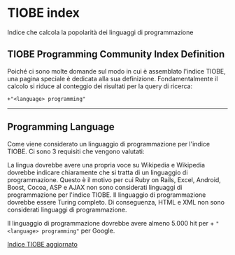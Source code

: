 # TIOBE index

Indice che calcola la popolarità dei linguaggi di programmazione

## TIOBE Programming Community Index Definition

Poiché ci sono molte domande sul modo in cui è assemblato l'indice TIOBE, una pagina speciale è dedicata alla sua definizione.
Fondamentalmente il calcolo si riduce al conteggio dei risultati per la query di ricerca:

`+"<language> programming"`

---

## Programming Language

Come viene considerato un linguaggio di programmazione per l'indice TIOBE. 
Ci sono 3 requisiti che vengono valutati:

La lingua dovrebbe avere una propria voce su Wikipedia e Wikipedia dovrebbe indicare chiaramente che si tratta di un linguaggio di programmazione. Questo è il motivo per cui Ruby on Rails, Excel, Android, Boost, Cocoa, ASP e AJAX non sono considerati linguaggi di programmazione per l'indice TIOBE.
Il linguaggio di programmazione dovrebbe essere Turing completo. Di conseguenza, HTML e XML non sono considerati linguaggi di programmazione.

Il linguaggio di programmazione dovrebbe avere almeno 5.000 hit per + `"<language> programming"` per Google.

[Indice TIOBE aggiornato](https://www.tiobe.com/tiobe-index/)